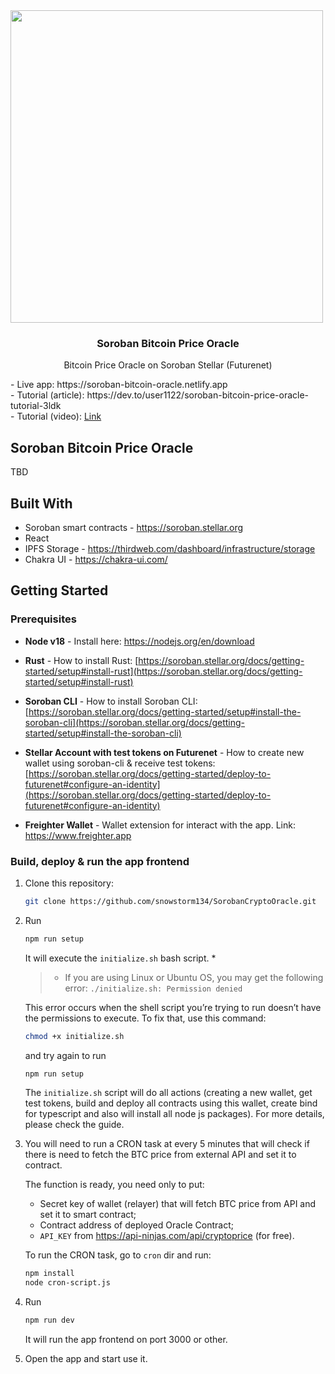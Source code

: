 <div>
<img src="projectLogo.png" width="500">

<h3 align="center">Soroban Bitcoin Price Oracle</h3>

  <p align="center"> Bitcoin Price Oracle on Soroban Stellar (Futurenet)</p>
    - Live app: https://soroban-bitcoin-oracle.netlify.app<br/>
    - Tutorial (article): https://dev.to/user1122/soroban-bitcoin-price-oracle-tutorial-3ldk<br/>
    - Tutorial (video): <a href="https://t.ly/kc_xI">Link</a>
</div>

## Soroban Bitcoin Price Oracle

TBD

## Built With

- Soroban smart contracts - https://soroban.stellar.org
- React
- IPFS Storage - https://thirdweb.com/dashboard/infrastructure/storage
- Chakra UI - https://chakra-ui.com/


## Getting Started

### Prerequisites

* **Node v18** - Install here: https://nodejs.org/en/download
  
* **Rust** - How to install Rust: 
  [https://soroban.stellar.org/docs/getting-started/setup#install-rust](https://soroban.stellar.org/docs/getting-started/setup#install-rust)

* **Soroban CLI** - How to install Soroban CLI: 
  [https://soroban.stellar.org/docs/getting-started/setup#install-the-soroban-cli](https://soroban.stellar.org/docs/getting-started/setup#install-the-soroban-cli)
  
* **Stellar Account with test tokens on Futurenet** - How to create new wallet using soroban-cli & receive test tokens:
  [https://soroban.stellar.org/docs/getting-started/deploy-to-futurenet#configure-an-identity](https://soroban.stellar.org/docs/getting-started/deploy-to-futurenet#configure-an-identity)

* **Freighter Wallet** - Wallet extension for interact with the app. Link: https://www.freighter.app



### Build, deploy & run the app frontend

1. Clone this repository:
   ```sh
   git clone https://github.com/snowstorm134/SorobanCryptoOracle.git
   ```

2. Run
   ```sh
   npm run setup
   ```
    It will execute the `initialize.sh` bash script. *

    > * If you are using Linux or Ubuntu OS, you may get the following error: `./initialize.sh: Permission denied`

    This error occurs when the shell script you’re trying to run doesn’t have the permissions to execute. To fix that, use this command:

    ```sh
    chmod +x initialize.sh
    ```

    and try again to run 
    
    ```sh
    npm run setup
    ```

    The `initialize.sh` script will do all actions (creating a new wallet, get test tokens, build and deploy all contracts using this wallet, create bind for typescript and also will install all node js packages). For more details, please check the guide.







3. You will need to run a CRON task at every 5 minutes that will check if there is need to fetch the BTC price from external API and set it to contract.

   The function is ready, you need only to put:
   - Secret key of wallet (relayer) that will fetch BTC price from API and set it to smart contract;
   - Contract address of deployed Oracle Contract;
   - `API_KEY` from https://api-ninjas.com/api/cryptoprice (for free).
     
   To run the CRON task, go to `cron` dir and run:
   ```sh
   npm install
   node cron-script.js
   ```
  
4. Run
   ```sh
   npm run dev
   ```
   It will run the app frontend on port 3000 or other.
 
5. Open the app and start use it.
  
